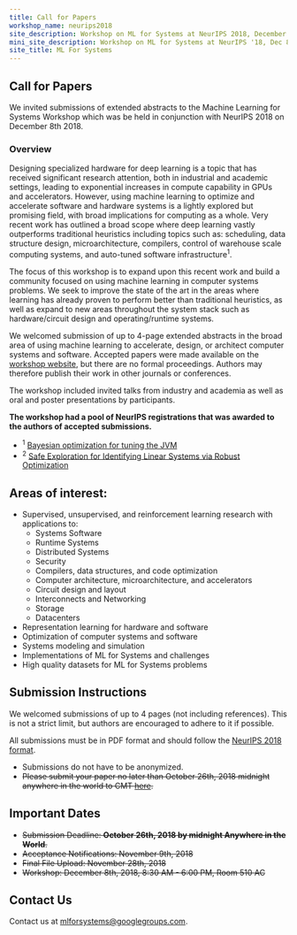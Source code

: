 ```yaml
---
title: Call for Papers
workshop_name: neurips2018
site_description: Workshop on ML for Systems at NeurIPS 2018, December 8th, 8:30AM-6:00PM, Room 510 AC
mini_site_description: Workshop on ML for Systems at NeurIPS '18, Dec 8th, 8:30AM-6:00PM, Room 510 AC
site_title: ML For Systems
---
```

<div class="inner clearfix">
    <section class="main-content call_for_papers_section">
        <h2>Call for Papers</h2>
        <p>
            We invited submissions of extended abstracts to the Machine Learning for Systems Workshop which was be held in conjunction with NeurIPS 2018 on December 8th 2018.
        </p>
        <h3>Overview</h3>
        <p>
            Designing specialized hardware for deep learning is a topic that has received significant research attention, both in industrial and academic settings, leading to exponential increases in compute capability in GPUs and accelerators. However, using machine learning to optimize and accelerate software and hardware systems is a lightly explored but promising field, with broad implications for computing as a whole. Very recent work has outlined a broad scope where deep learning vastly outperforms traditional heuristics including topics such as: scheduling, data structure design, microarchitecture, compilers, control of warehouse scale computing systems, and auto-tuned software infrastructure<sup>1</sup>.
        </p>
        <p>
            The focus of this workshop is to expand upon this recent work and build a community focused on using machine learning in computer systems problems. We seek to improve the state of the art in the areas where learning has already proven to perform better than traditional heuristics, as well as expand to new areas throughout the system stack such as hardware/circuit design and operating/runtime systems.
        </p>
        <p>
            We welcomed submission of up to 4-page extended abstracts in the broad area of using machine learning to accelerate, design, or architect computer systems and software. Accepted papers were made available on the <a href="/neurips2018/accepted_papers.html">workshop website</a>, but there are no formal proceedings. Authors may therefore publish their work in other journals or conferences.
        </p>
        <p>
            The workshop included invited talks from industry and academia as well as oral and poster presentations by participants.
        </p>
        <p>
            <b>The workshop had a pool of NeurIPS registrations that was awarded to the authors of accepted submissions.</b>
        </p>
        <ul class="footnotes">
        <li><sup>1</sup> <a href="https://www.youtube.com/watch?v=YhNl468S8CI">Bayesian optimization for tuning the JVM</a></li>
        <li><sup>2</sup> <a href="https://arxiv.org/abs/1711.11165">Safe Exploration for Identifying Linear Systems via Robust Optimization</a></li>
        </ul>
    </section>
</div>
<div class="areas_of_interest_section">
    <div class="inner clearfix">
        <section class="main-content">
            <h2>Areas of interest:</h2>
            <ul>
                <li>Supervised, unsupervised, and reinforcement learning research with applications to:
                    <ul>
                        <li>Systems Software</li>
                        <li>Runtime Systems</li>
                        <li>Distributed Systems</li>
                        <li>Security</li>
                        <li>Compilers, data structures, and code optimization</li>
                        <li>Computer architecture, microarchitecture, and accelerators</li>
                        <li>Circuit design and layout</li>
                        <li>Interconnects and Networking</li>
                        <li>Storage</li>
                        <li>Datacenters</li>
                    </ul>
                </li>
                <li>Representation learning for hardware and software</li>
                <li>Optimization of computer systems and software</li>
                <li>Systems modeling and simulation</li>
                <li>Implementations of ML for Systems and challenges</li>
                <li>High quality datasets for ML for Systems problems</li>
            </ul>
        </section>
    </div>
</div>
<div class="submission_section">
    <div class="inner clearfix">
        <section class="main-content">
            <h2>Submission Instructions</h2>
            <p>
                We welcomed submissions of up to 4 pages (not including references). This is not a strict limit, but authors are encouraged to adhere to it if possible.
            </p>
            <p>
                All submissions must be in PDF format and should follow the <a href="https://neurips.cc/Conferences/2018/PaperInformation/StyleFiles">NeurIPS 2018 format</a>.
            </p>
            <ul>
                <li>Submissions do not have to be anonymized.</li>
                <li><del>Please submit your paper no later than October 26th, 2018 midnight anywhere in the world to CMT <a href="https://cmt3.research.microsoft.com/NIPSMLforSystems2018">here</a>.</del></li>
            </ul>
            <h2>Important Dates</h2>
            <ul>
                <li><del>Submission Deadline: <b>October 26th, 2018 by midnight Anywhere in the World</b>.</del></li>
                <li><del>Acceptance Notifications: November 9th, 2018</del></li>
                <li><del>Final File Upload: November 28th, 2018</del></li>
                <li><del>Workshop: December 8th, 2018, 8:30 AM - 6:00 PM, Room 510 AC</del></li>
            </ul>
        </section>
    </div>
</div>
<div class="contact-us-section">
    <div class="inner clearfix">
        <section class="main-content">
            <h2>Contact Us</h2>
            <p>
                Contact us at <a href="mailto:mlforsystems@googlegroups.com">mlforsystems@googlegroups.com</a>.
            </p>
        </section>
    </div>
</div>


